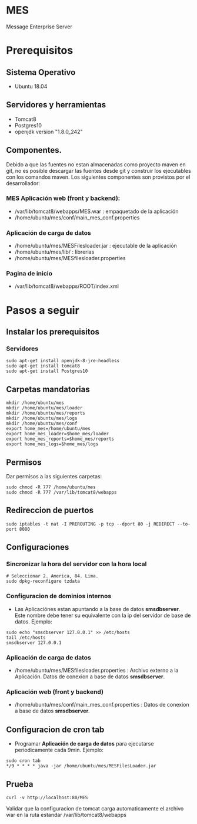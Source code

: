 # MES
Message Enterprise Server

# Prerequisitos

## Sistema Operativo
* Ubuntu 18.04

## Servidores y herramientas
* Tomcat8
* Postgres10
* openjdk version "1.8.0_242"

## Componentes. 
Debido a que las fuentes no estan almacenadas como proyecto maven en git, no es posible descargar las fuentes desde git y construir los ejecutables con los comandos maven. Los siguientes componentes son provistos por el desarrollador:
### MES Aplicación web (front y backend): 
* /var/lib/tomcat8/webapps/MES.war : empaquetado de la aplicación
* /home/ubuntu/mes/conf/main_mes_conf.properties
### Aplicación de carga de datos
* /home/ubuntu/mes/MESFilesloader.jar : ejecutable de la aplicación
* /home/ubuntu/mes/lib/<librerias de __MESFilesloader__> : librerias
* /home/ubuntu/mes/MESfilesloader.properties 
### Pagina de inicio
* /var/lib/tomcat8/webapps/ROOT/index.xml 

# Pasos a seguir
## Instalar los prerequisitos


### Servidores
```
sudo apt-get install openjdk-8-jre-headless
sudo apt-get install tomcat8
sudo apt-get install Postgres10
```


## Carpetas mandatorias
```
mkdir /home/ubuntu/mes
mkdir /home/ubuntu/mes/loader
mkdir /home/ubuntu/mes/reports
mkdir /home/ubuntu/mes/logs
mkdir /home/ubuntu/mes/conf
export home_mes=/home/ubuntu/mes
export home_mes_loader=$home_mes/loader
export home_mes_reports=$home_mes/reports
export home_mes_logs=$home_mes/logs
```

## Permisos
Dar permisos a las siguientes carpetas:
```
sudo chmod -R 777 /home/ubuntu/mes
sudo chmod -R 777 /var/lib/tomcat8/webapps
```

## Redireccion de puertos
```
sudo iptables -t nat -I PREROUTING -p tcp --dport 80 -j REDIRECT --to-port 8080
```
## Configuraciones
### Sincronizar la hora del servidor con la hora local
```
# Seleccionar 2. America, 84. Lima.
sudo dpkg-reconfigure tzdata

```
### Configuracion de dominios internos
* Las Aplicaciónes estan apuntando a la base de datos __smsdbserver__. Este nombre debe tener su equivalente con la ip del servidor de base de datos. Ejemplo: 

```
sudo echo "smsdbserver 127.0.0.1" >> /etc/hosts
tail /etc/hosts
smsdbserver 127.0.0.1
```
### **Aplicación de carga de datos**
* /home/ubuntu/mes/MESfilesloader.properties : Archivo externo a la Aplicación. Datos de conexion a base de datos __smsdbserver__.

### Aplicación web (front y backend)
* /home/ubuntu/mes/conf/main_mes_conf.properties : Datos de conexion a base de datos __smsdbserver__.

## Configuracion de cron tab
* Programar **Aplicación de carga de datos** para ejecutarse periodicamente cada 9min. Ejemplo:
```
sudo cron tab
*/9 * * * * java -jar /home/ubuntu/mes/MESFilesLoader.jar
```



## Prueba
```
curl -v http://localhost:80/MES
```
Validar que la configuracion de tomcat carga automaticamente el archivo war en la ruta estandar /var/lib/tomcat8/webapps
